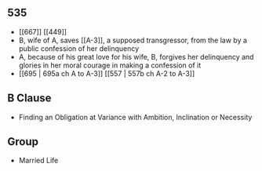 ## 535
- [[667]] [[449]] 
- B, wife of A, saves [[A-3]], a supposed transgressor, from the law by a public confession of her delinquency
- A, because of his great love for his wife, B, forgives her delinquency and glories in her moral courage in making a confession of it
- [[695 | 695a ch A to A-3]] [[557 | 557b ch A-2 to A-3]] 

## B Clause
- Finding an Obligation at Variance with Ambition, Inclination or Necessity

## Group
- Married Life

